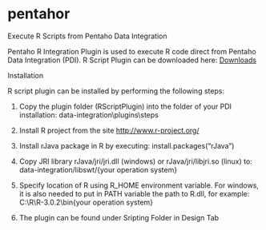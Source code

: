 pentahor
========

Execute R Scripts from Pentaho Data Integration

Pentaho R Integration Plugin is used to execute R code direct from Pentaho Data Integration (PDI).
R Script Plugin can be downloaded here: [Downloads](http://dekarlab.de/wp/?p=100)


Installation

R script plugin can be installed by performing the following steps:

1) Copy the plugin folder (RScriptPlugin) into the folder of your PDI installation:
data-integration\plugins\steps

2) Install R project from the site http://www.r-project.org/

3) Install rJava package in R by executing: install.packages(“rJava”)

4) Copy JRI library rJava/jri/jri.dll (windows) or rJava/jri/libjri.so (linux) to: data-integration/libswt/{your operation system}

5) Specify location of R using R_HOME environment variable. For windows, it is also needed to put in PATH variable the path to R.dll, for example: C:\R\R-3.0.2\bin\{your operation system}

6) The plugin can be found under Sripting Folder in Design Tab
